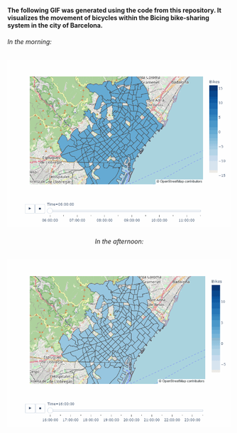 **The following GIF was generated using the code from this repository. It visualizes the movement of bicycles within the Bicing bike-sharing system in the city of Barcelona.**

###### In the morning:

![bicing_morning](https://github.com/elbanche/bicing_choropleth/blob/main/bicing_morning.gif)

###### <center>In the afternoon:</center>

![bicing_afternoon](https://github.com/elbanche/bicing_choropleth/blob/main/bicing_afternoon.gif)
